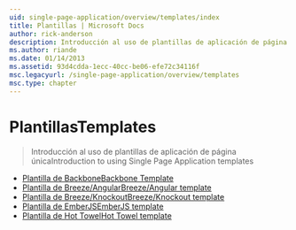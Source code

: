 ```yaml
---
uid: single-page-application/overview/templates/index
title: Plantillas | Microsoft Docs
author: rick-anderson
description: Introducción al uso de plantillas de aplicación de página única
ms.author: riande
ms.date: 01/14/2013
ms.assetid: 93d4cdda-1ecc-40cc-be06-efe72c34116f
msc.legacyurl: /single-page-application/overview/templates
msc.type: chapter
---
```

<a name="templates"></a><span data-ttu-id="8fe86-103">Plantillas</span><span class="sxs-lookup"><span data-stu-id="8fe86-103">Templates</span></span>
====================
> <span data-ttu-id="8fe86-104">Introducción al uso de plantillas de aplicación de página única</span><span class="sxs-lookup"><span data-stu-id="8fe86-104">Introduction to using Single Page Application templates</span></span>


- [<span data-ttu-id="8fe86-105">Plantilla de Backbone</span><span class="sxs-lookup"><span data-stu-id="8fe86-105">Backbone Template</span></span>](backbonejs-template.md)
- [<span data-ttu-id="8fe86-106">Plantilla de Breeze/Angular</span><span class="sxs-lookup"><span data-stu-id="8fe86-106">Breeze/Angular template</span></span>](breezeangular-template.md)
- [<span data-ttu-id="8fe86-107">Plantilla de Breeze/Knockout</span><span class="sxs-lookup"><span data-stu-id="8fe86-107">Breeze/Knockout template</span></span>](breezeknockout-template.md)
- [<span data-ttu-id="8fe86-108">Plantilla de EmberJS</span><span class="sxs-lookup"><span data-stu-id="8fe86-108">EmberJS template</span></span>](emberjs-template.md)
- [<span data-ttu-id="8fe86-109">Plantilla de Hot Towel</span><span class="sxs-lookup"><span data-stu-id="8fe86-109">Hot Towel template</span></span>](hottowel-template.md)
